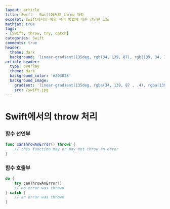 ```yaml
---
layout: article
title: Swift - Swift에서의 throw 처리
excerpt: Swift에서의 예외 처리 방법에 대한 간단한 코드
mathjax: true
tags:
- [Swift, throw, try, catch]
categories: Swift
comments: true
header:
  theme: dark
  background: 'linear-gradient(135deg, rgb(34, 139, 87), rgb(139, 34, 139))'
article_header:
  type: overlay
  theme: dark
  background_color: '#203028'
  background_image:
    gradient: 'linear-gradient(135deg, rgba(34, 139, 87 , .4), rgba(139, 34, 139, .4))'
    src: /swift.jpg
---
```


# Swift에서의 throw 처리
### 함수 선언부

``` swift
func canThrowAnError() throws {
    // this function may or may not throw an error
}
```

### 함수 호출부

```swift
do {
	try canThrowAnError()
	// no error was thrown
} catch {
	// an error was thrown
}
```

